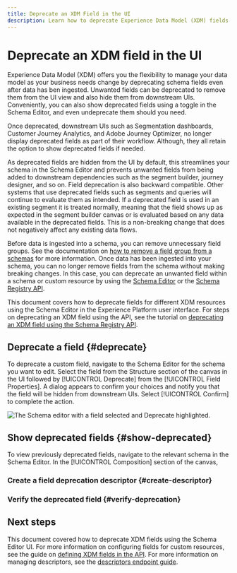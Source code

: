 ```yaml
---
title: Deprecate an XDM Field in the UI
description: Learn how to deprecate Experience Data Model (XDM) fields using the Schema Editor within Experience Platform.
---
```

# Deprecate an XDM field in the UI

Experience Data Model (XDM) offers you the flexibility to manage your data model as your business needs change by deprecating schema fields even after data has ben ingested. Unwanted fields can be deprecated to remove them from the UI view and also hide them from downstream UIs. Conveniently, you can also show deprecated fields using a toggle in the Schema Editor, and even undeprecate them should you need.  

Once deprecated, downstream UIs such as Segmentation dashboards, Customer Journey Analytics, and Adobe Journey Optimizer, no longer display deprecated fields as part of their workflow. Although, they all retain the option to show deprecated fields if needed. 

As deprecated fields are hidden from the UI by default, this streamlines your schema in the Schema Editor and prevents unwanted fields from being added to downstream dependencies such as the segment builder, journey designer, and so on. Field deprecation is also backward compatible. Other systems that use deprecated fields such as segments and queries will continue to evaluate them as intended. If a deprecated field is used in an existing segment it is treated normally, meaning that the field shows up as expected in the segment builder canvas or is evaluated based on any data available in the deprecated fields. This is a non-breaking change that does not negatively affect any existing data flows.

Before data is ingested into a schema, you can remove unnecessary field groups. See the documentation on [how to remove a field group from a schemas](../ui/resources/schemas.md#remove-fields) for more information. Once data has been ingested into your schema, you can no longer remove fields from the schema without making breaking changes. In this case, you can deprecate an unwanted field within a schema or custom resource by using the [Schema Editor](./create-schema-ui.md) or the [Schema Registry API](https://developer.adobe.com/experience-platform-apis/references/schema-registry/). 

This document covers how to deprecate fields for different XDM resources using the Schema Editor in the Experience Platform user interface. For steps on deprecating an XDM field using the API, see the tutorial on [deprecating an XDM field using the Schema Registry API](./field-deprecation-api.md).

## Deprecate a field {#deprecate}

To deprecate a custom field, navigate to the Schema Editor for the schema you want to edit. Select the field from the Structure section of the canvas in the UI followed by [!UICONTROL Deprecate] from the [!UICONTROL Field Properties]. A dialog appears to confirm your choices and notify you that the field will be hidden from downstream UIs. Select [!UICONTROL Confirm] to complete the action. 

![The Schema editor with a field selected and Deprecate highlighted.]()
 

## Show deprecated fields {#show-deprecated}

To view previously deprecated fields, navigate to the relevant schema in the Schema Editor. In the [!UICONTROL Composition] section of the canvas, 

### Create a field deprecation descriptor {#create-descriptor}

<!-- To create a descriptor for the schema fields you want to deprecate, -->

### Verify the deprecated field {#verify-deprecation}

<!-- Not sure if necessary -->

## Next steps

This document covered how to deprecate XDM fields using the Schema Editor UI. For more information on configuring fields for custom resources, see the guide on [defining XDM fields in the API](./custom-fields-api.md). For more information on managing descriptors, see the [descriptors endpoint guide](../api/descriptors.md).
